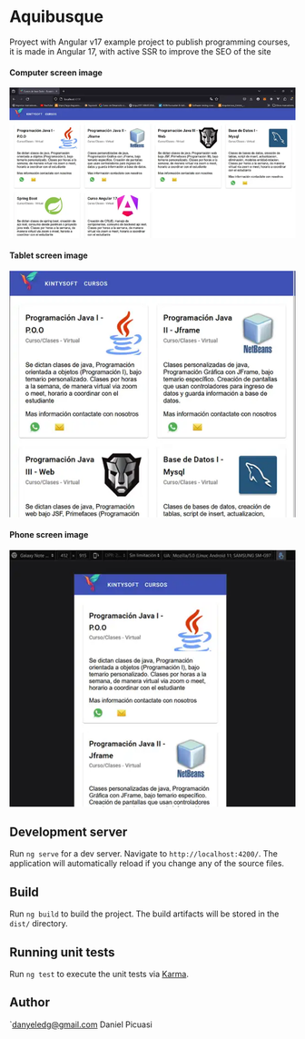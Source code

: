 # Aquibusque

Proyect with Angular v17 example project to publish programming courses, it is made in Angular 17, with active SSR to improve the SEO of the site

#### Computer screen image

![alt text](https://raw.githubusercontent.com/dpicuasi/aquibusque/master/src/assets/img/picture_screenpc.webp)


#### Tablet screen image

![alt text](https://raw.githubusercontent.com/dpicuasi/aquibusque/master/src/assets/img/picture_screentablet.webp)


#### Phone screen image

![alt text](https://raw.githubusercontent.com/dpicuasi/aquibusque/master/src/assets/img/picturescreen_movile.webp)

## Development server

Run `ng serve` for a dev server. Navigate to `http://localhost:4200/`. The application will automatically reload if you change any of the source files.

## Build

Run `ng build` to build the project. The build artifacts will be stored in the `dist/` directory.

## Running unit tests

Run `ng test` to execute the unit tests via [Karma](https://karma-runner.github.io).


## Author

`danyeledg@gmail.com
Daniel Picuasi
